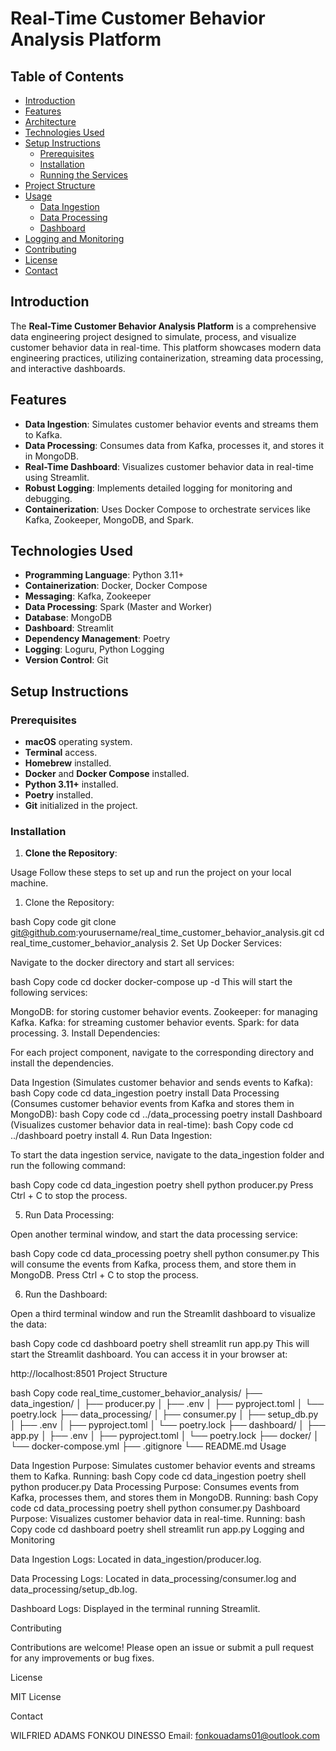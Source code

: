 # Real-Time Customer Behavior Analysis Platform

## Table of Contents

- [Introduction](#introduction)
- [Features](#features)
- [Architecture](#architecture)
- [Technologies Used](#technologies-used)
- [Setup Instructions](#setup-instructions)
  - [Prerequisites](#prerequisites)
  - [Installation](#installation)
  - [Running the Services](#running-the-services)
- [Project Structure](#project-structure)
- [Usage](#usage)
  - [Data Ingestion](#data-ingestion)
  - [Data Processing](#data-processing)
  - [Dashboard](#dashboard)
- [Logging and Monitoring](#logging-and-monitoring)
- [Contributing](#contributing)
- [License](#license)
- [Contact](#contact)

## Introduction

The **Real-Time Customer Behavior Analysis Platform** is a comprehensive data engineering project designed to simulate, process, and visualize customer behavior data in real-time. This platform showcases modern data engineering practices, utilizing containerization, 
streaming data processing, and interactive dashboards.

## Features

- **Data Ingestion**: Simulates customer behavior events and streams them to Kafka.
- **Data Processing**: Consumes data from Kafka, processes it, and stores it in MongoDB.
- **Real-Time Dashboard**: Visualizes customer behavior data in real-time using Streamlit.
- **Robust Logging**: Implements detailed logging for monitoring and debugging.
- **Containerization**: Uses Docker Compose to orchestrate services like Kafka, Zookeeper, MongoDB, and Spark.

## Technologies Used

- **Programming Language**: Python 3.11+
- **Containerization**: Docker, Docker Compose
- **Messaging**: Kafka, Zookeeper
- **Data Processing**: Spark (Master and Worker)
- **Database**: MongoDB
- **Dashboard**: Streamlit
- **Dependency Management**: Poetry
- **Logging**: Loguru, Python Logging
- **Version Control**: Git

## Setup Instructions

### Prerequisites

- **macOS** operating system.
- **Terminal** access.
- **Homebrew** installed.
- **Docker** and **Docker Compose** installed.
- **Python 3.11+** installed.
- **Poetry** installed.
- **Git** initialized in the project.

### Installation

1. **Clone the Repository**:

Usage
Follow these steps to set up and run the project on your local machine.

1. Clone the Repository:

bash
Copy code
git clone git@github.com:yourusername/real_time_customer_behavior_analysis.git
cd real_time_customer_behavior_analysis
2. Set Up Docker Services:

Navigate to the docker directory and start all services:

bash
Copy code
cd docker
docker-compose up -d
This will start the following services:

MongoDB: for storing customer behavior events.
Zookeeper: for managing Kafka.
Kafka: for streaming customer behavior events.
Spark: for data processing.
3. Install Dependencies:

For each project component, navigate to the corresponding directory and install the dependencies.

Data Ingestion (Simulates customer behavior and sends events to Kafka):
bash
Copy code
cd data_ingestion
poetry install
Data Processing (Consumes customer behavior events from Kafka and stores them in MongoDB):
bash
Copy code
cd ../data_processing
poetry install
Dashboard (Visualizes customer behavior data in real-time):
bash
Copy code
cd ../dashboard
poetry install
4. Run Data Ingestion:

To start the data ingestion service, navigate to the data_ingestion folder and run the following command:

bash
Copy code
cd data_ingestion
poetry shell
python producer.py
Press Ctrl + C to stop the process.

5. Run Data Processing:

Open another terminal window, and start the data processing service:

bash
Copy code
cd data_processing
poetry shell
python consumer.py
This will consume the events from Kafka, process them, and store them in MongoDB. Press Ctrl + C to stop the process.

6. Run the Dashboard:

Open a third terminal window and run the Streamlit dashboard to visualize the data:

bash
Copy code
cd dashboard
poetry shell
streamlit run app.py
This will start the Streamlit dashboard. You can access it in your browser at:

http://localhost:8501
Project Structure

bash
Copy code
real_time_customer_behavior_analysis/
├── data_ingestion/
│   ├── producer.py
│   ├── .env
│   ├── pyproject.toml
│   └── poetry.lock
├── data_processing/
│   ├── consumer.py
│   ├── setup_db.py
│   ├── .env
│   ├── pyproject.toml
│   └── poetry.lock
├── dashboard/
│   ├── app.py
│   ├── .env
│   ├── pyproject.toml
│   └── poetry.lock
├── docker/
│   └── docker-compose.yml
├── .gitignore
└── README.md
Usage

Data Ingestion
Purpose: Simulates customer behavior events and streams them to Kafka.
Running:
bash
Copy code
cd data_ingestion
poetry shell
python producer.py
Data Processing
Purpose: Consumes events from Kafka, processes them, and stores them in MongoDB.
Running:
bash
Copy code
cd data_processing
poetry shell
python consumer.py
Dashboard
Purpose: Visualizes customer behavior data in real-time.
Running:
bash
Copy code
cd dashboard
poetry shell
streamlit run app.py
Logging and Monitoring

Data Ingestion Logs: Located in data_ingestion/producer.log.

Data Processing Logs: Located in data_processing/consumer.log and data_processing/setup_db.log.

Dashboard Logs: Displayed in the terminal running Streamlit.

Contributing

Contributions are welcome! Please open an issue or submit a pull request for any improvements or bug fixes.

License

MIT License

Contact

WILFRIED ADAMS FONKOU DINESSO
Email: fonkouadams01@outlook.com

